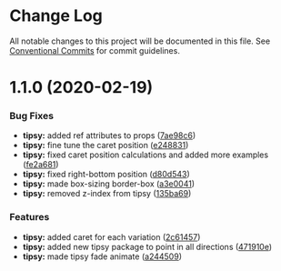 # Change Log

All notable changes to this project will be documented in this file.
See [Conventional Commits](https://conventionalcommits.org) for commit guidelines.

# 1.1.0 (2020-02-19)


### Bug Fixes

* **tipsy:** added ref attributes to props ([7ae98c6](https://github.com/mindbody/design-system/commit/7ae98c6875e8ed3148d22f02cbe08825f1c9063a))
* **tipsy:** fine tune the caret position ([e248831](https://github.com/mindbody/design-system/commit/e248831a93ab326c79a9ec6a9ce6806b64544480))
* **tipsy:** fixed caret position calculations and added more examples ([fe2a681](https://github.com/mindbody/design-system/commit/fe2a681cac646d4505187ade7e1f7dbfdb2ac592))
* **tipsy:** fixed right-bottom position ([d80d543](https://github.com/mindbody/design-system/commit/d80d5435437fdff6d532764055a9b0eea109fc3e))
* **tipsy:** made box-sizing border-box ([a3e0041](https://github.com/mindbody/design-system/commit/a3e00412f9d78587cb5bf0f42681bd0c83a7a628))
* **tipsy:** removed z-index from tipsy ([135ba69](https://github.com/mindbody/design-system/commit/135ba6914225d8f77afe02debcfec6d7a4f14647))


### Features

* **tipsy:** added caret for each variation ([2c61457](https://github.com/mindbody/design-system/commit/2c61457d1a779c24e16e7790b897881986f65d93))
* **tipsy:** added new tipsy package to point in all directions ([471910e](https://github.com/mindbody/design-system/commit/471910ea37df8501a156d2f0be3911752b7acc92))
* **tipsy:** made tipsy fade animate ([a244509](https://github.com/mindbody/design-system/commit/a244509b3e47397ede756bb8e9b84bdcc051b905))
